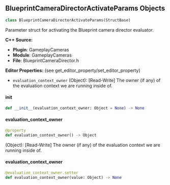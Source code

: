 ## BlueprintCameraDirectorActivateParams Objects

```python
class BlueprintCameraDirectorActivateParams(StructBase)
```

Parameter struct for activating the Blueprint camera director evaluator.

**C++ Source:**

- **Plugin**: GameplayCameras
- **Module**: GameplayCameras
- **File**: BlueprintCameraDirector.h

**Editor Properties:** (see get_editor_property/set_editor_property)

- ``evaluation_context_owner`` (Object):  [Read-Write] The owner (if any) of the evaluation context we are running inside of.

<a id="unreal.BlueprintCameraDirectorActivateParams.__init__"></a>

#### __init__

```python
def __init__(evaluation_context_owner: Object = None) -> None
```

<a id="unreal.BlueprintCameraDirectorActivateParams.evaluation_context_owner"></a>

#### evaluation_context_owner

```python
@property
def evaluation_context_owner() -> Object
```

(Object):  [Read-Write] The owner (if any) of the evaluation context we are running inside of.

<a id="unreal.BlueprintCameraDirectorActivateParams.evaluation_context_owner"></a>

#### evaluation_context_owner

```python
@evaluation_context_owner.setter
def evaluation_context_owner(value: Object) -> None
```

<a id="unreal.BlueprintCameraDirectorDeactivateParams"></a>
